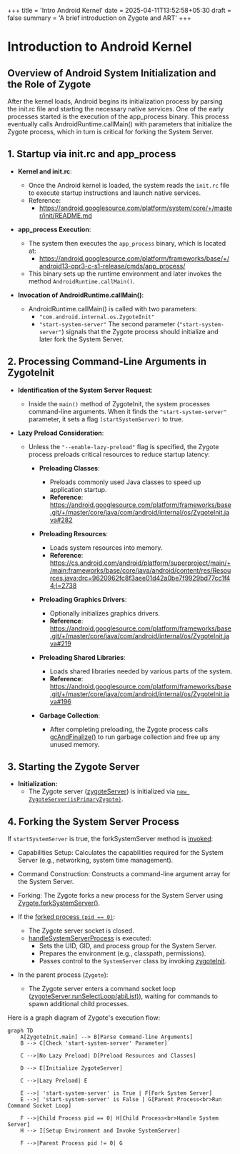 +++
title = 'Intro Android Kernel'
date = 2025-04-11T13:52:58+05:30
draft = false
summary = 'A brief introduction on Zygote and ART'
+++
# Introduction to Android Kernel

## Overview of Android System Initialization and the Role of Zygote

After the kernel loads, Android begins its initialization process by parsing the init.rc file and starting the necessary native services. One of the early processes started is the execution of the app_process binary. This process eventually calls AndroidRuntime.callMain() with parameters that initialize the Zygote process, which in turn is critical for forking the System Server.

## 1. Startup via init.rc and app_process
- **Kernel and init.rc**:
    - Once the Android kernel is loaded, the system reads the `init.rc` file to execute startup instructions and launch native services.
    - Reference:
        - https://android.googlesource.com/platform/system/core/+/master/init/README.md

- **app_process Execution**:
    - The system then executes the `app_process` binary, which is located at:
        - https://android.googlesource.com/platform/frameworks/base/+/android13-qpr3-c-s1-release/cmds/app_process/
    - This binary sets up the runtime environment and later invokes the method `AndroidRuntime.callMain()`.

- **Invocation of AndroidRuntime.callMain()**:
    - AndroidRuntime.callMain() is called with two parameters:
        - `"com.android.internal.os.ZygoteInit"`
        - `"start-system-server"`
    The second parameter (`"start-system-server"`) signals that the Zygote process should initialize and later fork the System Server.

## 2. Processing Command-Line Arguments in ZygoteInit

- **Identification of the System Server Request**:
    - Inside the `main()` method of ZygoteInit, the system processes command-line arguments. When it finds the `"start-system-server"` parameter, it sets a flag `(startSystemServer)` to true.

- **Lazy Preload Consideration**:
    - Unless the `"--enable-lazy-preload"` flag is specified, the Zygote process preloads critical resources to reduce startup latency:
        - **Preloading Classes**:
            - Preloads commonly used Java classes to speed up application startup.
            - **Reference**:
                https://android.googlesource.com/platform/frameworks/base.git/+/master/core/java/com/android/internal/os/ZygoteInit.java#282

        - **Preloading Resources**:
            - Loads system resources into memory.
            - **Reference**:
            https://cs.android.com/android/platform/superproject/main/+/main:frameworks/base/core/java/android/content/res/Resources.java;drc=9620962fc8f3aee01d42a0be7f9929bd77cc1f44;l=2738

        - **Preloading Graphics Drivers**:
            - Optionally initializes graphics drivers.
            - **Reference**:
                https://android.googlesource.com/platform/frameworks/base.git/+/master/core/java/com/android/internal/os/ZygoteInit.java#219

        - **Preloading Shared Libraries**:
            - Loads shared libraries needed by various parts of the system.
            - **Reference**:
                https://android.googlesource.com/platform/frameworks/base.git/+/master/core/java/com/android/internal/os/ZygoteInit.java#196

        - **Garbage Collection**:
            - After completing preloading, the Zygote process calls [gcAndFinalize()](https://android.googlesource.com/platform/frameworks/base.git/+/master/core/java/com/android/internal/os/ZygoteInit.java#460) to run garbage collection and free up any unused memory.

## 3. Starting the Zygote Server

- **Initialization:**
    - The Zygote server ([zygoteServer](https://android.googlesource.com/platform/frameworks/base.git/+/master/core/java/com/android/internal/os/ZygoteInit.java#797)) is initialized via [`new ZygoteServer(isPrimaryZygote)`](https://android.googlesource.com/platform/frameworks/base.git/+/master/core/java/com/android/internal/os/ZygoteInit.java#881).

## 4. Forking the System Server Process

If `startSystemServer` is true, the forkSystemServer method is [invoked](https://android.googlesource.com/platform/frameworks/base.git/+/master/core/java/com/android/internal/os/ZygoteInit.java#884):

- Capabilities Setup: Calculates the capabilities required for the System Server (e.g., networking, system time management).
- Command Construction: Constructs a command-line argument array for the System Server.
- Forking: The Zygote forks a new process for the System Server using [Zygote.forkSystemServer()](https://android.googlesource.com/platform/frameworks/base.git/+/master/core/java/com/android/internal/os/ZygoteInit.java#672).

- If the [forked process `(pid == 0)`](https://android.googlesource.com/platform/frameworks/base.git/+/master/core/java/com/android/internal/os/ZygoteInit.java#771):

    - The Zygote server socket is closed.
    - [handleSystemServerProcess](https://android.googlesource.com/platform/frameworks/base.git/+/master/core/java/com/android/internal/os/ZygoteInit.java#466) is executed:
        - Sets the UID, GID, and process group for the System Server.
        - Prepares the environment (e.g., classpath, permissions).
        - Passes control to the `SystemServer` class by invoking [zygoteInit](https://android.googlesource.com/platform/frameworks/base.git/+/master/core/java/com/android/internal/os/ZygoteInit.java#536).

- In the parent process (`Zygote`):
    - The Zygote server enters a command socket loop ([zygoteServer.runSelectLoop(abiList)](https://android.googlesource.com/platform/frameworks/base.git/+/master/core/java/com/android/internal/os/ZygoteInit.java#898)), waiting for commands to spawn additional child processes.

Here is a graph diagram of Zygote's execution flow:
```mermaid
graph TD
    A[ZygoteInit.main] --> B[Parse Command-line Arguments]
    B --> C[Check 'start-system-server' Parameter]
    
    C -->|No Lazy Preload| D[Preload Resources and Classes]
    
    D --> E[Initialize ZygoteServer]

    C -->|Lazy Preload| E

    E -->| 'start-system-server' is True | F[Fork System Server]
    E -->| 'start-system-server' is False | G[Parent Process<br>Run Command Socket Loop]

    F -->|Child Process pid == 0| H[Child Process<br>Handle System Server]
    H --> I[Setup Environment and Invoke SystemServer]

    F -->|Parent Process pid != 0| G
```
